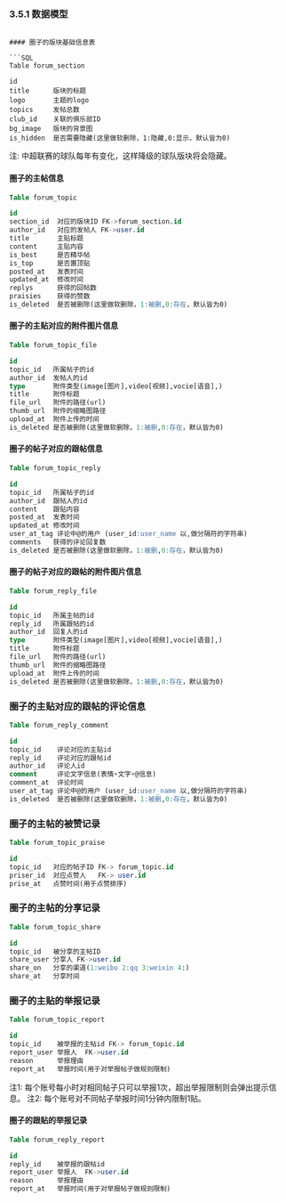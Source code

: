 ### 3.5.1 数据模型
```dsds

#### 圈子的版块基础信息表

```SQL
Table forum_section

id
title      版块的标题
logo       主题的logo
topics     发帖总数
club_id    关联的俱乐部ID
bg_image   版块的背景图
is_hidden  是否需要隐藏(这里做软删除，1:隐藏,0:显示，默认皆为0)
```
注: 中超联赛的球队每年有变化，这样降级的球队版块将会隐藏。

#### 圈子的主帖信息

```SQL
Table forum_topic

id
section_id  对应的版块ID FK->forum_section.id
author_id   对应的发帖人 FK->user.id
title       主贴标题
content     主贴内容
is_best     是否精华帖
is_top      是否置顶贴
posted_at   发表时间
updated_at  修改时间
replys      获得的回帖数
praisies    获得的赞数
is_deleted  是否被删除(这里做软删除，1:被删,0:存在，默认皆为0)
```

#### 圈子的主贴对应的附件图片信息

```SQL
Table forum_topic_file

id
topic_id   所属帖子的id
author_id  发帖人的id
type       附件类型(image[图片],video[视频],vocie[语音],)
title      附件标题
file_url   附件的路径(url)
thumb_url  附件的缩略图路径
upload_at  附件上传的时间
is_deleted 是否被删除(这里做软删除，1:被删,0:存在，默认皆为0)
```
#### 圈子的帖子对应的跟帖信息

```SQL
Table forum_topic_reply

id
topic_id   所属帖子的id
author_id  跟帖人的id
content    跟贴内容
posted_at  发表时间
updated_at 修改时间
user_at_tag 评论中@的用户 (user_id:user_name 以,做分隔符的字符串)
comments   获得的评论回复数
is_deleted 是否被删除(这里做软删除，1:被删,0:存在，默认皆为0)
```


#### 圈子的帖子对应的跟帖的附件图片信息

```SQL
Table forum_reply_file

id
topic_id   所属主帖的id
reply_id   所属跟帖的id
author_id  回复人的id
type       附件类型(image[图片],video[视频],vocie[语音],)
title      附件标题
file_url   附件的路径(url)
thumb_url  附件的缩略图路径
upload_at  附件上传的时间
is_deleted 是否被删除(这里做软删除，1:被删,0:存在，默认皆为0)
```
### 圈子的主贴对应的跟帖的评论信息

```SQL
Table forum_reply_comment

id
topic_id    评论对应的主贴id
reply_id    评论对应的跟帖id
author_id   评论人id
comment     评论文字信息(表情+文字+@信息)
comment_at  评论时间
user_at_tag 评论中@的用户 (user_id:user_name 以,做分隔符的字符串)
is_deleted  是否被删除(这里做软删除，1:被删,0:存在，默认皆为0)
```

### 圈子的主帖的被赞记录

```SQL
Table forum_topic_praise

id
topic_id   对应的帖子ID FK-> forum_topic.id
priser_id  对应点赞人   FK-> user.id
prise_at   点赞时间(用于点赞排序)
```

### 圈子的主帖的分享记录

```SQL
Table forum_topic_share

id
topic_id   被分享的主帖ID
share_user 分享人 FK->user.id
share_on   分享的渠道(1:weibo 2:qq 3:weixin 4:)
share_at   分享时间
```

### 圈子的主贴的举报记录

```SQL
Table forum_topic_report

id
topic_id    被举报的主帖id FK-> forum_topic.id
report_user 举报人  FK->user.id
reason      举报理由
report_at   举报时间(用于对举报帖子做规则限制)
```
注1: 每个账号每小时对相同帖子只可以举报1次，超出举报限制则会弹出提示信息。
注2: 每个账号对不同帖子举报时间1分钟内限制1贴。

#### 圈子的跟贴的举报记录

```SQL
Table forum_reply_report

id
reply_id    被举报的跟帖id
report_user 举报人  FK->user.id
reason      举报理由
report_at   举报时间(用于对举报帖子做规则限制)
```

